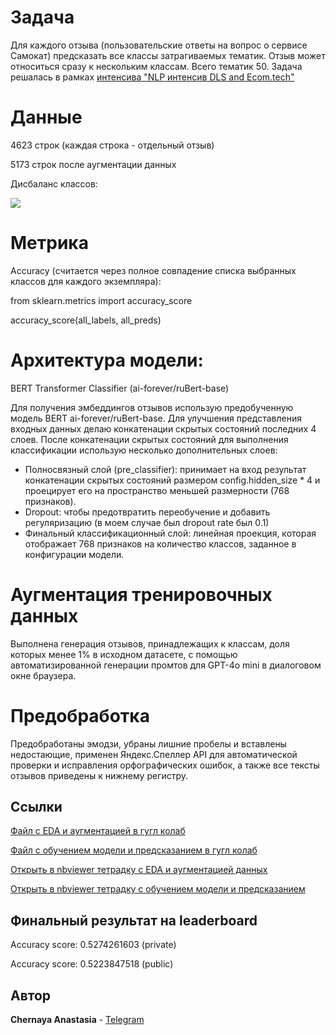 # Задача 

Для каждого отзыва (пользовательские ответы на вопрос о сервисе Самокат) предсказать все классы затрагиваемых тематик. Отзыв может относиться сразу к нескольким классам. Всего тематик 50. Задача решалась в рамках [интенсива "NLP интенсив DLS and Ecom.tech"](https://ods.ai/competitions/dls_ecomtech)

# Данные 

4623 строк (каждая строка - отдельный отзыв) 

5173 строк после аугментации данных

Дисбаланс классов:

![](https://github.com/ChernayaAnastasia/Screenshots/blob/master/Screenshot%202024-10-11%20004139.png)

# Метрика
Accuracy (считается через полное совпадение списка выбранных классов для каждого экземпляра):

from sklearn.metrics import accuracy_score

accuracy_score(all_labels, all_preds)

# Архитектура модели: 

BERT Transformer Classifier (ai-forever/ruBert-base)

Для получения эмбеддингов отзывов использую предобученную модель BERT ai-forever/ruBert-base. Для улучшения представления входных данных делаю конкатенации скрытых состояний последних 4 слоев. После конкатенации скрытых состояний для выполнения классификации использую несколько дополнительных слоев:
* Полносвязный слой (pre_classifier): принимает на вход результат конкатенации скрытых состояний размером config.hidden_size * 4 и проецирует его на пространство меньшей размерности (768 признаков).
* Dropout: чтобы предотвратить переобучение и добавить регуляризацию (в моем случае был dropout rate был 0.1)  
* Финальный классификационный слой: линейная проекция, которая отображает 768 признаков на количество классов, заданное в конфигурации модели.

# Аугментация тренировочных данных
Выполнена генерация отзывов, принадлежащих к классам, доля которых менее 1% в исходном датасете, с помощью автоматизированной генерации промтов для GPT-4o mini в диалоговом окне браузера. 

# Предобработка
Предобработаны эмодзи, убраны лишние пробелы и вставлены недостающие, применен Яндекс.Спеллер API для автоматической проверки и исправления орфографических ошибок, а также все тексты отзывов приведены к нижнему регистру.

## Ссылки

[Файл с EDA и аугментацией в гугл колаб](https://colab.research.google.com/drive/1cEi2UBUFblA0AvLXDqcTr5SZm6Mw1mEK?usp=sharing)

[Файл с обучением модели и предсказанием в гугл колаб](https://colab.research.google.com/drive/1SUErr6RuWoyCGlJqPRqTYVgE9NpOll9Q?usp=sharing)

[Открыть в nbviewer тетрадку с EDA и аугментацией данных](https://nbviewer.org/github/ChernayaAnastasia/Multilabel_Classification_Reviews_DLS_EcomTech/blob/main/augment_data_ecom_dls.ipynb)

[Открыть в nbviewer тетрадку с обучением модели и предсказанием](https://nbviewer.org/github/ChernayaAnastasia/Multilabel_Classification_Reviews_DLS_EcomTech/blob/main/multilabel_classifier_ecom_dls.ipynb)


## Финальный результат на leaderboard 
Accuracy score: 0.5274261603 (private)

Accuracy score: 0.5223847518 (public)


## Автор
**Chernaya Anastasia** - [Telegram](https://t.me/ChernayaAnastasia)


